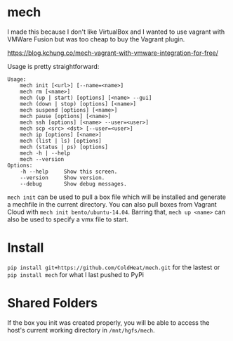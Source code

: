 # mech

I made this because I don't like VirtualBox and I wanted to use vagrant with VMWare Fusion but was too cheap to buy the Vagrant plugin.

https://blog.kchung.co/mech-vagrant-with-vmware-integration-for-free/

Usage is pretty straightforward:

```
Usage:
    mech init [<url>] [--name=<name>]
    mech rm [<name>]
    mech (up | start) [options] [<name> --gui]
    mech (down | stop) [options] [<name>]
    mech suspend [options] [<name>]
    mech pause [options] [<name>]
    mech ssh [options] [<name> --user=<user>]
    mech scp <src> <dst> [--user=<user>]
    mech ip [options] [<name>]
    mech (list | ls) [options]
    mech (status | ps) [options]
    mech -h | --help
    mech --version
Options:
    -h --help     Show this screen.
    --version     Show version.
    --debug       Show debug messages.
```

`mech init` can be used to pull a box file which will be installed and generate a mechfile in the current directory. You can also pull boxes from Vagrant Cloud with `mech init bento/ubuntu-14.04`. Barring that, `mech up <name>` can also be used to specify a vmx file to start. 

# Install

`pip install git+https://github.com/ColdHeat/mech.git` for the lastest or `pip install mech` for what I last pushed to PyPi

# Shared Folders

If the box you init was created properly, you will be able to access the host's current working directory in `/mnt/hgfs/mech`.

